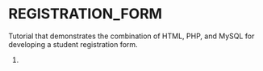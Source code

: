 # REGISTRATION_FORM

Tutorial that demonstrates the  combination of  HTML, PHP, and  MySQL  for developing a student  registration form.  

1. 
